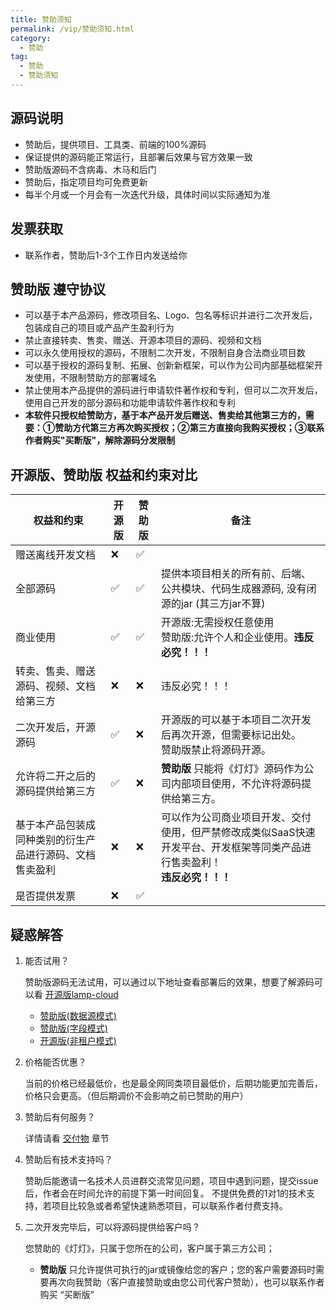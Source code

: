 ```yaml
---
title: 赞助须知
permalink: /vip/赞助须知.html
category:
  - 赞助
tag:
  - 赞助
  - 赞助须知
---
```


## 源码说明
- 赞助后，提供项目、工具类、前端的100%源码
- 保证提供的源码能正常运行，且部署后效果与官方效果一致
- 赞助版源码不含病毒、木马和后门
- 赞助后，指定项目均可免费更新
- 每半个月或一个月会有一次迭代升级，具体时间以实际通知为准

## 发票获取
- 联系作者，赞助后1-3个工作日内发送给你

## 赞助版 遵守协议
- 可以基于本产品源码，修改项目名、Logo、包名等标识并进行二次开发后，包装成自己的项目或产品产生盈利行为
- 禁止直接转卖、售卖、赠送、开源本项目的源码、视频和文档
- 可以永久使用授权的源码，不限制二次开发，不限制自身合法商业项目数
- 可以基于授权的源码复制、拓展、创新新框架，可以作为公司内部基础框架开发使用，不限制赞助方的部署域名
- 禁止使用本产品提供的源码进行申请软件著作权和专利，但可以二次开发后，使用自己开发的部分源码和功能申请软件著作权和专利
- **本软件只授权给赞助方，基于本产品开发后赠送、售卖给其他第三方的，需要：①赞助方代第三方再次购买授权；②第三方直接向我购买授权；③联系作者购买"买断版"，解除源码分发限制**


## 开源版、赞助版 权益和约束对比

| 权益和约束                      | 开源版 | 赞助版 | 备注                                                             |
|----------------------------|---|-----|----------------------------------------------------------------|
| 赠送离线开发文档                   | ❌  | ✅   |                                                                |
| 全部源码                       | ✅  | ✅   | 提供本项目相关的所有前、后端、公共模块、代码生成器源码, 没有闭源的jar (其三方jar不算)               |
| 商业使用                       | ✅  | ✅   | 开源版:无需授权任意使用<br />赞助版:允许个人和企业使用。**违反必究！！！**                    |
| 转卖、售卖、赠送源码、视频、文档给第三方       | ❌  | ❌   | 违反必究！！！                                                        |
| 二次开发后，开源源码                 | ✅  | ❌   | 开源版的可以基于本项目二次开发后再次开源，但需要标记出处。<br> 赞助版禁止将源码开源。                  |
| 允许将二开之后的源码提供给第三方           | ✅  | ❌   | **赞助版** 只能将《灯灯》源码作为公司内部项目使用，不允许将源码提供给第三方。                      |
| 基于本产品包装成同种类别的衍生产品进行源码、文档售卖盈利 |  ❌  | ❌   | 可以作为公司商业项目开发、交付使用，但严禁修改成类似SaaS快速开发平台、开发框架等同类产品进行售卖盈利！<br/> **违反必究！！！** |
| 是否提供发票                     | ❌ | ✅   |                                                                |

## 疑惑解答
1. 能否试用？

   赞助版源码无法试用，可以通过以下地址查看部署后的效果，想要了解源码可以看 [开源版lamp-cloud](https://github.com/dromara/lamp-cloud)

   - [赞助版(数据源模式)](https://datasource.tangyh.top/)
   - [赞助版(字段模式)](https://column.tangyh.top/)
   - [开源版(非租户模式)](https://none.tangyh.top/)
   
2. 价格能否优惠？ 

   当前的价格已经最低价，也是最全网同类项目最低价，后期功能更加完善后，价格只会更高。（但后期调价不会影响之前已赞助的用户）


3. 赞助后有何服务？ 

   详情请看 [交付物](./02.交付物.md) 章节

4. 赞助后有技术支持吗？

   赞助后能邀请一名技术人员进群交流常见问题，项目中遇到问题，提交issue后，作者会在时间允许的前提下第一时间回复。
   不提供免费的1对1的技术支持，若项目比较急或者希望快速熟悉项目，可以联系作者付费支持。

5. 二次开发完毕后，可以将源码提供给客户吗？ 

   您赞助的《灯灯》，只属于您所在的公司，客户属于第三方公司；
   - **赞助版** 只允许提供可执行的jar或镜像给您的客户；您的客户需要源码时需要再次向我赞助（客户直接赞助或由您公司代客户赞助），也可以联系作者购买 “买断版”
